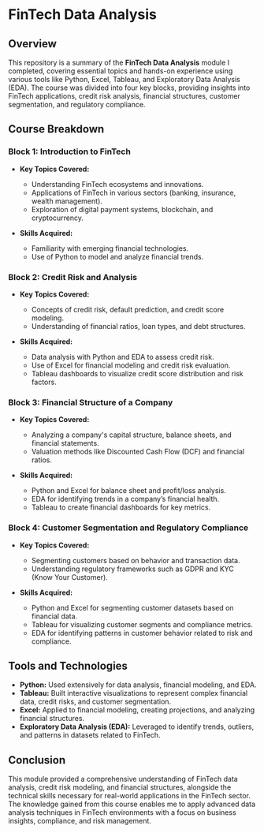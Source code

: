 
# FinTech Data Analysis

## Overview
This repository is a summary of the **FinTech Data Analysis** module I completed, covering essential topics and hands-on experience using various tools like Python, Excel, Tableau, and Exploratory Data Analysis (EDA). The course was divided into four key blocks, providing insights into FinTech applications, credit risk analysis, financial structures, customer segmentation, and regulatory compliance.

## Course Breakdown

### Block 1: Introduction to FinTech
- **Key Topics Covered:**
  - Understanding FinTech ecosystems and innovations.
  - Applications of FinTech in various sectors (banking, insurance, wealth management).
  - Exploration of digital payment systems, blockchain, and cryptocurrency.

- **Skills Acquired:**
  - Familiarity with emerging financial technologies.
  - Use of Python to model and analyze financial trends.

### Block 2: Credit Risk and Analysis
- **Key Topics Covered:**
  - Concepts of credit risk, default prediction, and credit score modeling.
  - Understanding of financial ratios, loan types, and debt structures.

- **Skills Acquired:**
  - Data analysis with Python and EDA to assess credit risk.
  - Use of Excel for financial modeling and credit risk evaluation.
  - Tableau dashboards to visualize credit score distribution and risk factors.

### Block 3: Financial Structure of a Company
- **Key Topics Covered:**
  - Analyzing a company's capital structure, balance sheets, and financial statements.
  - Valuation methods like Discounted Cash Flow (DCF) and financial ratios.

- **Skills Acquired:**
  - Python and Excel for balance sheet and profit/loss analysis.
  - EDA for identifying trends in a company’s financial health.
  - Tableau to create financial dashboards for key metrics.

### Block 4: Customer Segmentation and Regulatory Compliance
- **Key Topics Covered:**
  - Segmenting customers based on behavior and transaction data.
  - Understanding regulatory frameworks such as GDPR and KYC (Know Your Customer).

- **Skills Acquired:**
  - Python and Excel for segmenting customer datasets based on financial data.
  - Tableau for visualizing customer segments and compliance metrics.
  - EDA for identifying patterns in customer behavior related to risk and compliance.

## Tools and Technologies
- **Python:** Used extensively for data analysis, financial modeling, and EDA.
- **Tableau:** Built interactive visualizations to represent complex financial data, credit risks, and customer segmentation.
- **Excel:** Applied to financial modeling, creating projections, and analyzing financial structures.
- **Exploratory Data Analysis (EDA):** Leveraged to identify trends, outliers, and patterns in datasets related to FinTech.

## Conclusion
This module provided a comprehensive understanding of FinTech data analysis, credit risk modeling, and financial structures, alongside the technical skills necessary for real-world applications in the FinTech sector. The knowledge gained from this course enables me to apply advanced data analysis techniques in FinTech environments with a focus on business insights, compliance, and risk management.
